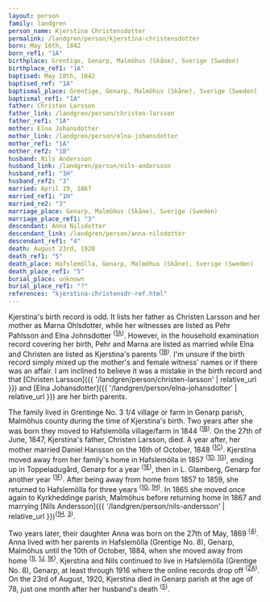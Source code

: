 ```yaml
---
layout: person
family: landgren
person_name: Kjerstina Christensdotter
permalink: /landgren/person/kjerstina-christensdotter
born: May 16th, 1842
born_ref1: "1A"
birthplace: Grentige, Genarp, Malmöhus (Skåne), Sverige (Sweden)
birthplace_ref1: "1A"
baptised: May 18th, 1842
baptised_ref: "1A"
baptismal_place: Grentige, Genarp, Malmöhus (Skåne), Sverige (Sweden)
baptismal_ref1: "1A"
father: Christen Larsson
father_link: /landgren/person/christen-larsson
father_ref1: "1A"
mother: Elna Johansdotter
mother_link: /landgren/person/elna-johansdotter
mother_ref1: "1A"
mother_ref2: "1B"
husband: Nils Andersson
husband_link: /landgren/person/nils-andersson
husband_ref1: "1H"
husband_ref2: "3"
married: April 19, 1867
married_ref1: "1H"
married_re2: "3"
marriage_place: Genarp, Malmöhus (Skåne), Sverige (Sweden)
marriage_place_ref1: "3"
descendant: Anna Nilsdotter
descendant_link: /landgren/person/anna-nilsdotter
descendant_ref1: "4"
death: August 23rd, 1920
death_ref1: "5"
death_place: Hafslemölla, Genarp, Malmöhus (Skåne), Sverige (Sweden)
death_place_ref1: "5"
burial_place: unknown
burial_place_ref1: "?"
references: "kjerstina-christensdr-ref.html"
---
```

Kjerstina's birth record is odd. It lists her father as Christen Larsson and her mother as Marna Ohlsdotter, while her witnesses are listed as Pehr Pahlsson and Elna Johnsdotter <sup>([1A](#1A))</sup>. However, in the household examination record covering her birth, Pehr and Marna are listed as married while Elna and Christen are listed as Kjerstina's parents <sup>([1B](#1B))</sup>. I'm unsure if the birth record simply mixed up the mother's and female witness' names or if there was an affair. I am inclined to believe it was a mistake in the birth record and that [Christen Larsson]({{ '/landgren/person/christen-larsson' | relative_url }}) and [Elna Johansdotter]({{ '/landgren/person/elna-johansdotter' | relative_url }}) are her birth parents.

The family lived in Grentinge No. 3 1/4 village or farm in Genarp parish, Malmöhus county during the time of Kjerstina's birth. Two years after she was born they moved to Hafslemölla village/farm in 1844 <sup>([1B](#1B))</sup>. On the 27th of June, 1847, Kjerstina's father, Christen Larsson, died. A year after, her mother married Daniel Hansson on the 16th of October, 1848 <sup>([1C](#1C))</sup>. Kjerstina moved away from her family's home in Hafslemölla in 1857 <sup>([1D](#1D), [1G](#1G))</sup>, ending up in Toppeladugård, Genarp for a year <sup>([1E](#1E))</sup>, then in L. Glamberg, Genarp for another year <sup>([1F](#1F))</sup>. After being away from home from 1857 to 1859, she returned to Hafslemölla for three years <sup>([1G](#1G), [1H](#1H))</sup>. In 1865 she moved once again to Kyrkheddinge parish, Malmöhus before returning home in 1867 and marrying [Nils Andersson]({{ '/landgren/person/nils-andersson' | relative_url }})<sup>([1H](#1H), [3](#3))</sup>.

Two years later, their daughter Anna was born on the 27th of May, 1869 <sup>([4](#4))</sup>. Anna lived with her parents in Hafslemölla (Grentige No. 8), Genarp, Malmöhus until the 10th of October, 1884, when she moved away from home <sup>([1I](#1I), [1J](#1J), [1K](#1K))</sup>. Kjerstina and Nils continued to live in Hafslemölla (Grentige No. 8), Genarp, at least through 1916 where the online records drop off <sup>([2A](#2A))</sup>. On the 23rd of August, 1920, Kjerstina died in Genarp parish at the age of 78, just one month after her husband's death <sup>([5](#5))</sup>.
